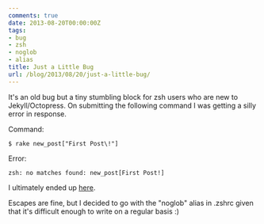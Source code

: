 ```yaml
---
comments: true
date: 2013-08-20T00:00:00Z
tags:
- bug
- zsh
- noglob
- alias
title: Just a Little Bug
url: /blog/2013/08/20/just-a-little-bug/
---
```


It's an old bug but a tiny stumbling block for zsh users who are new to Jekyll/Octopress. On submitting the following command I was getting a silly error in response.

Command:

```
$ rake new_post["First Post\!"]
```

Error:

```
zsh: no matches found: new_post[First Post!]
```

I ultimately ended up [here](https://github.com/imathis/octopress/issues/117#issuecomment-3707975).

Escapes are fine, but I decided to go with the "noglob" alias in .zshrc given that it's difficult enough to write on a regular basis :)
